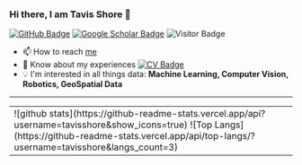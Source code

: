 


### Hi there, I am Tavis Shore 👋 

[![GitHub Badge](https://img.shields.io/github/followers/tavisshore?style=social)](https://github.com/tavisshore?tab=followers)
[![Google Scholar Badge](https://img.shields.io/badge/Google-Scholar-green)](https://scholar.google.com/citations?user=jHEABmkAAAAJ&hl=en)
![Visitor Badge](https://visitor-badge.laobi.icu/badge?page_id=tavisshore.tavisshore)

- 📫 How to reach [me](https://www.tavisshore.co.uk)
- 📄 Know about my experiences [![CV Badge](https://img.shields.io/badge/My-CV-critical)](https://www.tavisshore.co.uk/cv/)
- :bulb: I'm interested in all things data: **Machine Learning, Computer Vision, Robotics, GeoSpatial Data**



---


<table>
  <tr>
    <td valign="center">
      ![github stats](https://github-readme-stats.vercel.app/api?username=tavisshore&show_icons=true)
      ![Top Langs](https://github-readme-stats.vercel.app/api/top-langs/?username=tavisshore&langs_count=3)
    </td>
  </tr>
</table>
  


<!-- ![Top Langs](https://github-readme-stats.vercel.app/api/top-langs/?username=yunusserhat&hide_langs_below=10) -->

